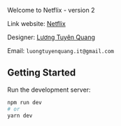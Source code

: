 Welcome to Netflix - version 2

Link website: [Netflix](https://www.facebook.com/fb.luongtuyenquang/)

Designer: [Lương Tuyên Quang](https://www.facebook.com/fb.luongtuyenquang/)

Email: `luongtuyenquang.it@gmail.com`

## Getting Started

Run the development server:

```bash
npm run dev
# or
yarn dev
```
